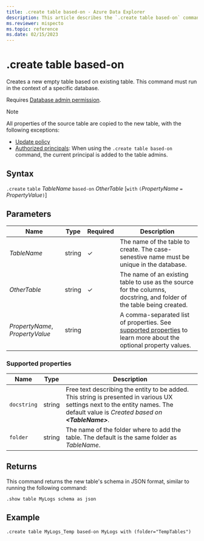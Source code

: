 ```yaml
---
title: .create table based-on - Azure Data Explorer
description: This article describes the `.create table based-on` command in Azure Data Explorer
ms.reviewer: mispecto
ms.topic: reference
ms.date: 02/15/2023
---
```

# .create table based-on

Creates a new empty table based on existing table. This command must run in the context of a specific database.

Requires [Database admin permission](access-control/role-based-access-control.md).

> [!NOTE]
> All properties of the source table are copied to the new table, with the following exceptions:
> * [Update policy](updatepolicy.md)
> * [Authorized principals](security-roles.md): When using the `.create table based-on` command, the current principal is added to the table admins.

## Syntax

`.create` `table` *TableName* `based-on` *OtherTable*  [`with` `(`*PropertyName* `=` *PropertyValue*`)`]

## Parameters

| Name | Type | Required | Description |
|--|--|--|--|
| *TableName* | string | &check; | The name of the table to create. The case-senestive name must be unique in the database. |
| *OtherTable* | string | &check; | The name of an existing table to use as the source for the columns, docstring, and folder of the table being created. |
| *PropertyName*, *PropertyValue* | string | | A comma-separated list of properties. See [supported properties](#supported-properties) to learn more about the optional property values.|

### Supported properties

|Name|Type|Description|
|--|--|--|
|`docstring`|string|Free text describing the entity to be added. This string is presented in various UX settings next to the entity names. The default value is *Created based on **\<TableName>***.|
|`folder`|string|The name of the folder where to add the table. The default is the same folder as *TableName*.|

## Returns

This command returns the new table's schema in JSON format, similar to running the following command:

```kusto
.show table MyLogs schema as json
```

## Example

```kusto
.create table MyLogs_Temp based-on MyLogs with (folder="TempTables")
```
